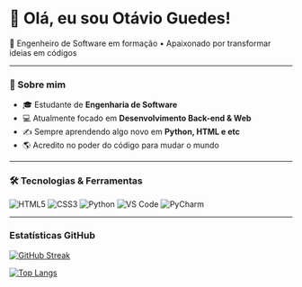 # 👋 Olá, eu sou Otávio Guedes!

🚀 Engenheiro de Software em formação • Apaixonado por transformar ideias em códigos


---

### 🧠 Sobre mim

- 🎓 Estudante de **Engenharia de Software**
- 💻 Atualmente focado em **Desenvolvimento Back-end & Web**
- ✍️  Sempre aprendendo algo novo em **Python, HTML e etc**
- 🌎 Acredito no poder do código para mudar o mundo

---

### 🛠️ Tecnologias & Ferramentas

![HTML5](https://img.shields.io/badge/-HTML5-E34F26?logo=html5&logoColor=fff)
![CSS3](https://img.shields.io/badge/-CSS3-1572B6?logo=css3&logoColor=fff)
![Python](https://img.shields.io/badge/-Python-3776AB?logo=python&logoColor=fff)
![VS Code](https://img.shields.io/badge/-VS%20Code-007ACC?logo=visual-studio-code&logoColor=fff)
![PyCharm](https://img.shields.io/badge/-PyCharm-000000?logo=pycharm&logoColor=green)

---

### Estatísticas GitHub
[![GitHub Streak](https://streak-stats.demolab.com?user=PandaLoko27&theme=merko&locale=pt_BR&date_format=j%2Fn%5B%2FY%5D&card_width=500)](https://git.io/streak-stats)

[![Top Langs](https://github-readme-stats.vercel.app/api/top-langs/?username=PandaLoko27&layout=donut&bg_color=000000&hide_border=true)](https://github.com/anuraghazra/github-readme-stats)

